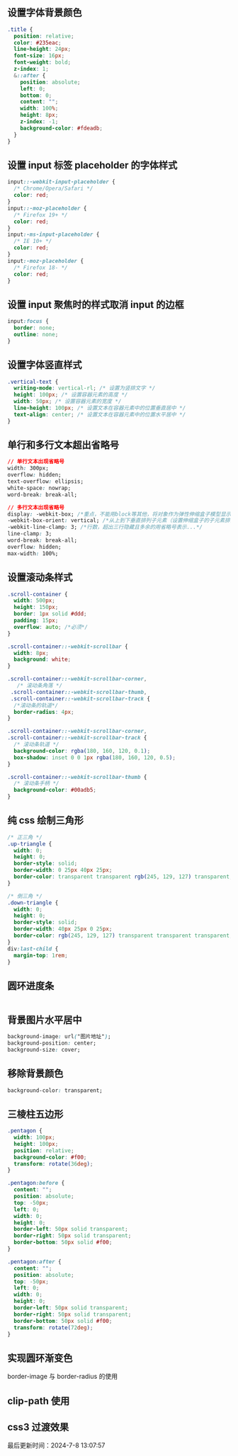 <!--
 * @Description: css使用技巧
 * @Author: panrui
 * @Date: 2023-04-25 08:57:17
 * @LastEditTime: 2023-11-14 11:04:21
 * @LastEditors: panrui
 * 不忘初心,不负梦想
-->

## 设置字体背景颜色

```css
.title {
  position: relative;
  color: #235eac;
  line-height: 24px;
  font-size: 16px;
  font-weight: bold;
  z-index: 1;
  &::after {
    position: absolute;
    left: 0;
    bottom: 0;
    content: "";
    width: 100%;
    height: 8px;
    z-index: -1;
    background-color: #fdeadb;
  }
}
```

## 设置 input 标签 placeholder 的字体样式

```css
input::-webkit-input-placeholder {
  /* Chrome/Opera/Safari */
  color: red;
}
input::-moz-placeholder {
  /* Firefox 19+ */
  color: red;
}
input:-ms-input-placeholder {
  /* IE 10+ */
  color: red;
}
input:-moz-placeholder {
  /* Firefox 18- */
  color: red;
}
```

## 设置 input 聚焦时的样式取消 input 的边框

```css
input:focus {
  border: none;
  outline: none;
}
```

## 设置字体竖直样式

```css
.vertical-text {
  writing-mode: vertical-rl; /* 设置为竖排文字 */
  height: 100px; /* 设置容器元素的高度 */
  width: 50px; /* 设置容器元素的宽度 */
  line-height: 100px; /* 设置文本在容器元素中的位置垂直居中 */
  text-align: center; /* 设置文本在容器元素中的位置水平居中 */
}
```

## 单行和多行文本超出省略号

```css
// 单行文本出现省略号
width: 300px;
overflow: hidden;
text-overflow: ellipsis;
white-space: nowrap;
word-break: break-all;

// 多行文本出现省略号
display: -webkit-box; /*重点，不能用block等其他，将对象作为弹性伸缩盒子模型显示*/
-webkit-box-orient: vertical; /*从上到下垂直排列子元素（设置伸缩盒子的子元素排列方式）*/
-webkit-line-clamp: 3; /*行数，超出三行隐藏且多余的用省略号表示...*/
line-clamp: 3;
word-break: break-all;
overflow: hidden;
max-width: 100%;
```

## 设置滚动条样式

```css
.scroll-container {
  width: 500px;
  height: 150px;
  border: 1px solid #ddd;
  padding: 15px;
  overflow: auto; /*必须*/
}

.scroll-container::-webkit-scrollbar {
  width: 8px;
  background: white;
}

.scroll-container::-webkit-scrollbar-corner,
   /* 滚动条角落 */
 .scroll-container::-webkit-scrollbar-thumb,
 .scroll-container::-webkit-scrollbar-track {
  /*滚动条的轨道*/
  border-radius: 4px;
}

.scroll-container::-webkit-scrollbar-corner,
.scroll-container::-webkit-scrollbar-track {
  /* 滚动条轨道 */
  background-color: rgba(180, 160, 120, 0.1);
  box-shadow: inset 0 0 1px rgba(180, 160, 120, 0.5);
}

.scroll-container::-webkit-scrollbar-thumb {
  /* 滚动条手柄 */
  background-color: #00adb5;
}
```

## 纯 css 绘制三角形

```css
/* 正三角 */
.up-triangle {
  width: 0;
  height: 0;
  border-style: solid;
  border-width: 0 25px 40px 25px;
  border-color: transparent transparent rgb(245, 129, 127) transparent;
}

/* 倒三角 */
.down-triangle {
  width: 0;
  height: 0;
  border-style: solid;
  border-width: 40px 25px 0 25px;
  border-color: rgb(245, 129, 127) transparent transparent transparent;
}
div:last-child {
  margin-top: 1rem;
}
```

## 圆环进度条

```css

```

## 背景图片水平居中

```css
background-image: url("图片地址");
background-position: center;
background-size: cover;
```

## 移除背景颜色

```css
background-color: transparent;
```

## 三棱柱五边形

```css
.pentagon {
  width: 100px;
  height: 100px;
  position: relative;
  background-color: #f00;
  transform: rotate(36deg);
}

.pentagon:before {
  content: "";
  position: absolute;
  top: -50px;
  left: 0;
  width: 0;
  height: 0;
  border-left: 50px solid transparent;
  border-right: 50px solid transparent;
  border-bottom: 50px solid #f00;
}

.pentagon:after {
  content: "";
  position: absolute;
  top: -50px;
  left: 0;
  width: 0;
  height: 0;
  border-left: 50px solid transparent;
  border-right: 50px solid transparent;
  border-bottom: 50px solid #f00;
  transform: rotate(72deg);
}
```

## 实现圆环渐变色

border-image 与 border-radius 的使用

## clip-path 使用

## css3 过渡效果

最后更新时间：2024-7-8 13:07:57
